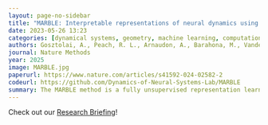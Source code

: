 ```yaml
---
layout: page-no-sidebar
title: "MARBLE: Interpretable representations of neural dynamics using geometric deep learning"
date: 2023-05-26 13:23
categories: [dynamical systems, geometry, machine learning, computational neuroscience]
authors: Gosztolai, A., Peach, R. L., Arnaudon, A., Barahona, M., Vandergheynst, P.
journal: Nature Methods 
year: 2025
image: MARBLE.jpg
paperurl: https://www.nature.com/articles/s41592-024-02582-2
codeurl: https://github.com/Dynamics-of-Neural-Systems-Lab/MARBLE
summary: The MARBLE method is a fully unsupervised representation learning approach to obtain interpretable latent representations of neural dynamics. More generally, it introduces a statistical learning paradigm for non-linear dynamical systems based on a decomposition of the dynamical attractor into local flow fields. MARBLE representations achieve state-of-the-art decoding accuracy in neural dynamics and allow comparing computations across biological and artificial neural networks.
---
```


Check out our [Research Briefing](https://www.nature.com/articles/s41592-024-02581-3)!